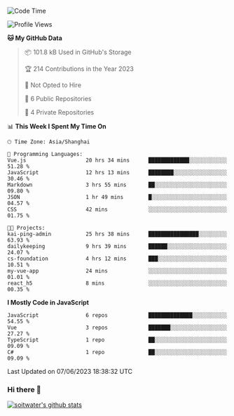 <!--START_SECTION:waka-->
![Code Time](http://img.shields.io/badge/Code%20Time-2%2C096%20hrs%2047%20mins-blue)

![Profile Views](http://img.shields.io/badge/Profile%20Views-0-blue)

**🐱 My GitHub Data** 

> 📦 101.8 kB Used in GitHub's Storage 
 > 
> 🏆 214 Contributions in the Year 2023
 > 
> 🚫 Not Opted to Hire
 > 
> 📜 6 Public Repositories 
 > 
> 🔑 4 Private Repositories 
 > 
📊 **This Week I Spent My Time On** 

```text
🕑︎ Time Zone: Asia/Shanghai

💬 Programming Languages: 
Vue.js                   20 hrs 34 mins      █████████████░░░░░░░░░░░░   51.28 % 
JavaScript               12 hrs 13 mins      ████████░░░░░░░░░░░░░░░░░   30.46 % 
Markdown                 3 hrs 55 mins       ██░░░░░░░░░░░░░░░░░░░░░░░   09.80 % 
JSON                     1 hr 49 mins        █░░░░░░░░░░░░░░░░░░░░░░░░   04.57 % 
CSS                      42 mins             ░░░░░░░░░░░░░░░░░░░░░░░░░   01.75 % 

🐱‍💻 Projects: 
kai-ping-admin           25 hrs 38 mins      ████████████████░░░░░░░░░   63.93 % 
dailykeeping             9 hrs 39 mins       ██████░░░░░░░░░░░░░░░░░░░   24.07 % 
cs-foundation            4 hrs 12 mins       ███░░░░░░░░░░░░░░░░░░░░░░   10.51 % 
my-vue-app               24 mins             ░░░░░░░░░░░░░░░░░░░░░░░░░   01.01 % 
react_h5                 8 mins              ░░░░░░░░░░░░░░░░░░░░░░░░░   00.35 % 
```

**I Mostly Code in JavaScript** 

```text
JavaScript               6 repos             ██████████████░░░░░░░░░░░   54.55 % 
Vue                      3 repos             ███████░░░░░░░░░░░░░░░░░░   27.27 % 
TypeScript               1 repo              ██░░░░░░░░░░░░░░░░░░░░░░░   09.09 % 
C#                       1 repo              ██░░░░░░░░░░░░░░░░░░░░░░░   09.09 % 
```




 Last Updated on 07/06/2023 18:38:32 UTC
<!--END_SECTION:waka-->

### Hi there 👋
[![soitwater's github stats](https://github-readme-stats.vercel.app/api?username=soitwater)](https://github.com/soitwater/github-readme-stats)
